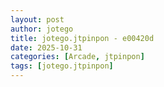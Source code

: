 ```yaml
---
layout: post
author: jotego
title: jotego.jtpinpon - e00420d
date: 2025-10-31
categories: [Arcade, jtpinpon]
tags: [jotego.jtpinpon]
---
```


